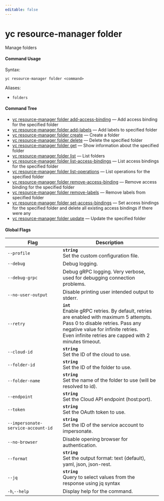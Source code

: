 ```yaml
---
editable: false
---
```


# yc resource-manager folder

Manage folders

#### Command Usage

Syntax: 

`yc resource-manager folder <command>`

Aliases: 

- `folders`

#### Command Tree

- [yc resource-manager folder add-access-binding](add-access-binding.md) — Add access binding for the specified folder
- [yc resource-manager folder add-labels](add-labels.md) — Add labels to specified folder
- [yc resource-manager folder create](create.md) — Create a folder
- [yc resource-manager folder delete](delete.md) — Delete the specified folder
- [yc resource-manager folder get](get.md) — Show information about the specified folder
- [yc resource-manager folder list](list.md) — List folders
- [yc resource-manager folder list-access-bindings](list-access-bindings.md) — List access bindings for the specified folder
- [yc resource-manager folder list-operations](list-operations.md) — List operations for the specified folder
- [yc resource-manager folder remove-access-binding](remove-access-binding.md) — Remove access binding for the specified folder
- [yc resource-manager folder remove-labels](remove-labels.md) — Remove labels from specified folder
- [yc resource-manager folder set-access-bindings](set-access-bindings.md) — Set access bindings for the specified folder and delete all existing access bindings if there were any
- [yc resource-manager folder update](update.md) — Update the specified folder

#### Global Flags

| Flag | Description |
|----|----|
|`--profile`|<b>`string`</b><br/>Set the custom configuration file.|
|`--debug`|Debug logging.|
|`--debug-grpc`|Debug gRPC logging. Very verbose, used for debugging connection problems.|
|`--no-user-output`|Disable printing user intended output to stderr.|
|`--retry`|<b>`int`</b><br/>Enable gRPC retries. By default, retries are enabled with maximum 5 attempts.<br/>Pass 0 to disable retries. Pass any negative value for infinite retries.<br/>Even infinite retries are capped with 2 minutes timeout.|
|`--cloud-id`|<b>`string`</b><br/>Set the ID of the cloud to use.|
|`--folder-id`|<b>`string`</b><br/>Set the ID of the folder to use.|
|`--folder-name`|<b>`string`</b><br/>Set the name of the folder to use (will be resolved to id).|
|`--endpoint`|<b>`string`</b><br/>Set the Cloud API endpoint (host:port).|
|`--token`|<b>`string`</b><br/>Set the OAuth token to use.|
|`--impersonate-service-account-id`|<b>`string`</b><br/>Set the ID of the service account to impersonate.|
|`--no-browser`|Disable opening browser for authentication.|
|`--format`|<b>`string`</b><br/>Set the output format: text (default), yaml, json, json-rest.|
|`--jq`|<b>`string`</b><br/>Query to select values from the response using jq syntax|
|`-h`,`--help`|Display help for the command.|
